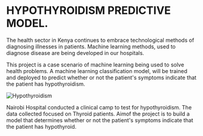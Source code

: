 # HYPOTHYROIDISM PREDICTIVE MODEL.
The health sector in Kenya continues to embrace technological methods of diagnosing illnesses in patients. Machine learning methods, used to diagnose disease are being developed in our hospitals.

This project is a case scenario of machine learning being used to solve health problems. A machine learning classification model, will be trained and deployed to predict whether or not the patient's symptoms indicate that the patient has hypothyroidism.

![Hypothyroidism](https://user-images.githubusercontent.com/56545228/73659877-f1b6c500-464b-11ea-8078-b4ab3a886598.jpg)

Nairobi Hospital conducted a clinical camp to test for hypothyroidism. The data collected focused on Thyroid patients. Aimof the project is to build a model that determines whether or not the patient's symptoms indicate that the patient has hypothyroid.
